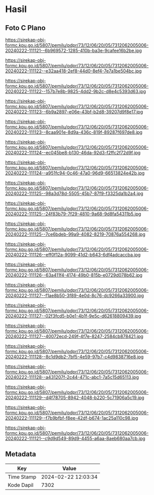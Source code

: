 # Hasil

## Foto C Plano

https://sirekap-obj-formc.kpu.go.id/5807/pemilu/pdpr/73/12/06/20/05/7312062005006-20240222-111121--6b969572-1285-410b-ba3e-9cafee16b2be.jpg

https://sirekap-obj-formc.kpu.go.id/5807/pemilu/pdpr/73/12/06/20/05/7312062005006-20240222-111122--e32aa418-2ef8-44d0-8ef4-7e7a1be504bc.jpg

https://sirekap-obj-formc.kpu.go.id/5807/pemilu/pdpr/73/12/06/20/05/7312062005006-20240222-111122--157b7e8b-9825-4dd2-9b2c-d8e4c5393d63.jpg

https://sirekap-obj-formc.kpu.go.id/5807/pemilu/pdpr/73/12/06/20/05/7312062005006-20240222-111123--6b9a2897-e06e-43bf-b2d8-39207d9f8e17.jpg

https://sirekap-obj-formc.kpu.go.id/5807/pemilu/pdpr/73/12/06/20/05/7312062005006-20240222-111123--8caa901e-8d9a-436c-819f-89287f697de8.jpg

https://sirekap-obj-formc.kpu.go.id/5807/pemilu/pdpr/73/12/06/20/05/7312062005006-20240222-111124--ec045be8-b130-46da-92d3-f2ffc2f72d9f.jpg

https://sirekap-obj-formc.kpu.go.id/5807/pemilu/pdpr/73/12/06/20/05/7312062005006-20240222-111124--a951fc94-0c46-47a0-96d9-66513824e42b.jpg

https://sirekap-obj-formc.kpu.go.id/5807/pemilu/pdpr/73/12/06/20/05/7312062005006-20240222-111125--98a3d78d-5505-45b7-87f9-f3325da1b2a4.jpg

https://sirekap-obj-formc.kpu.go.id/5807/pemilu/pdpr/73/12/06/20/05/7312062005006-20240222-111125--24f83b79-7f29-4810-9a68-9d8fa54311b5.jpg

https://sirekap-obj-formc.kpu.go.id/5807/pemilu/pdpr/73/12/06/20/05/7312062005006-20240222-111125--7ce6bdeb-99a9-4082-8219-70876a554268.jpg

https://sirekap-obj-formc.kpu.go.id/5807/pemilu/pdpr/73/12/06/20/05/7312062005006-20240222-111126--eff0f12a-9099-41d2-b643-6df4adcaccba.jpg

https://sirekap-obj-formc.kpu.go.id/5807/pemilu/pdpr/73/12/06/20/05/7312062005006-20240222-111126--63a411f4-4174-49b0-815b-e0729d078b62.jpg

https://sirekap-obj-formc.kpu.go.id/5807/pemilu/pdpr/73/12/06/20/05/7312062005006-20240222-111127--f1ae8b50-3f89-4e0d-8c76-dc9266a33900.jpg

https://sirekap-obj-formc.kpu.go.id/5807/pemilu/pdpr/73/12/06/20/05/7312062005006-20240222-111127--02f3fcd5-b0e1-4b1f-9e5c-d62618809439.jpg

https://sirekap-obj-formc.kpu.go.id/5807/pemilu/pdpr/73/12/06/20/05/7312062005006-20240222-111127--40072ecd-249f-4f7e-8247-2584cb878421.jpg

https://sirekap-obj-formc.kpu.go.id/5807/pemilu/pdpr/73/12/06/20/05/7312062005006-20240222-111128--8c1d9db2-7bf5-4e59-97b7-c4d9838716e8.jpg

https://sirekap-obj-formc.kpu.go.id/5807/pemilu/pdpr/73/12/06/20/05/7312062005006-20240222-111128--a431207f-2c44-471c-abc1-7a5c15d65113.jpg

https://sirekap-obj-formc.kpu.go.id/5807/pemilu/pdpr/73/12/06/20/05/7312062005006-20240222-111129--d4f78705-8942-4048-b220-5c71906a5c19.jpg

https://sirekap-obj-formc.kpu.go.id/5807/pemilu/pdpr/73/12/06/20/05/7312062005006-20240222-111129--f7b9bfbf-f8ee-42df-b674-1ac25a110c98.jpg

https://sirekap-obj-formc.kpu.go.id/5807/pemilu/pdpr/73/12/06/20/05/7312062005006-20240222-111121--c9d9d549-89d9-4455-a6aa-8aeb680aa7cb.jpg


## Metadata

| Key        | Value               |
| ---------- | ------------------- |
| Time Stamp | 2024-02-22 12:03:34 |
| Kode Dapil | 7302                |



